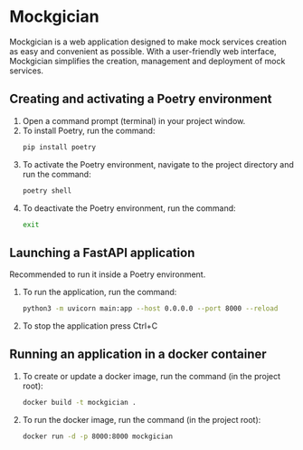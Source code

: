 # Mockgician

Mockgician is a web application designed to make mock services creation as easy and convenient as possible. 
With a user-friendly web interface, Mockgician simplifies the creation, management and deployment of mock services.

## Creating and activating a Poetry environment

1. Open a command prompt (terminal) in your project window.
2. To install Poetry, run the command:
    ```bash
   pip install poetry

3. To activate the Poetry environment, navigate to the project directory and run the command:
   ```bash
   poetry shell
4. To deactivate the Poetry environment, run the command:
    ```bash
   exit
   
## Launching a FastAPI application

Recommended to run it inside a Poetry environment.

1. To run the application, run the command:
    ```bash
   python3 -m uvicorn main:app --host 0.0.0.0 --port 8000 --reload
   
2. To stop the application press Ctrl+C

## Running an application in a docker container

1. To create or update a docker image, run the command (in the project root):
    ```bash
   docker build -t mockgician .
   
2. To run the docker image, run the command (in the project root):
    ```bash
   docker run -d -p 8000:8000 mockgician

